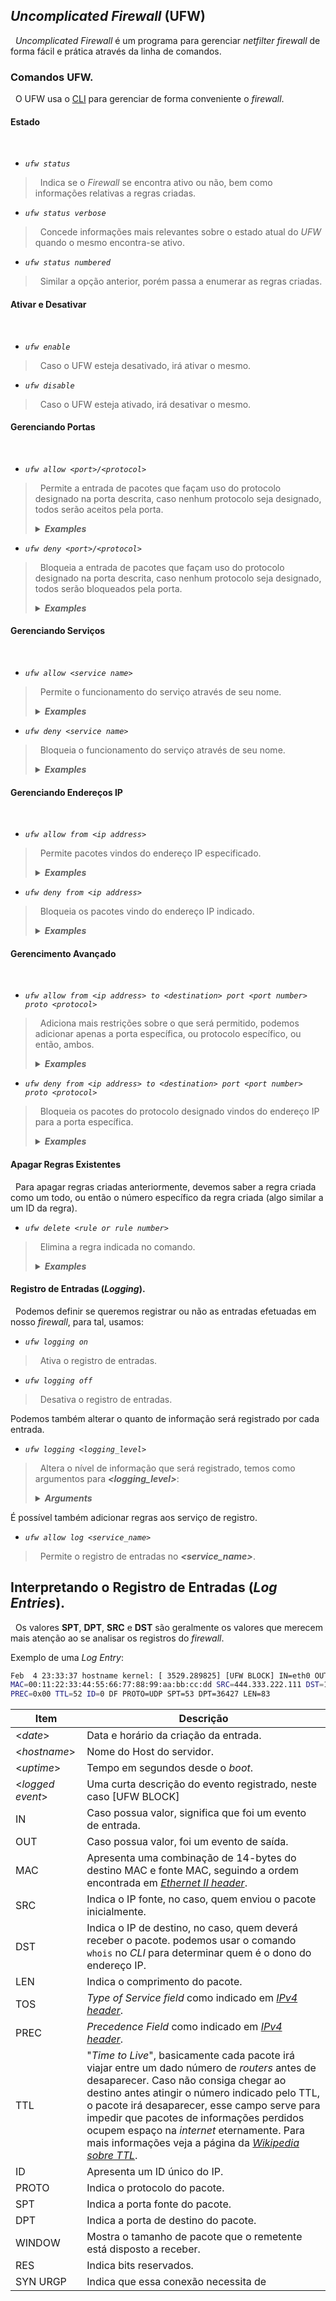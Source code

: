 ## *Uncomplicated Firewall* (UFW)
&nbsp; *Uncomplicated Firewall* é um programa para gerenciar *netfilter firewall* de forma fácil e prática através da linha de comandos.

### Comandos UFW.
&nbsp; O UFW usa o [CLI](Linux\1.%20Command%20Line%20Interface.md) para gerenciar de forma conveniente o *firewall*.

#### Estado
<br>

- *`ufw status`*
>&nbsp; Indica se o *Firewall* se encontra ativo ou não, bem como informações relativas a regras criadas.

- *`ufw status verbose`*
>&nbsp; Concede informações mais relevantes sobre o estado atual do *UFW* quando o mesmo encontra-se ativo.

- *`ufw status numbered`*
>&nbsp; Similar a opção anterior, porém passa a enumerar as regras criadas.

#### Ativar e Desativar
<br>

- *`ufw enable`*
>&nbsp; Caso o UFW esteja desativado, irá ativar o mesmo.

- *`ufw disable`*
>&nbsp; Caso o UFW esteja ativado, irá desativar o mesmo.


#### Gerenciando Portas
<br>

- *`ufw allow <port>/<protocol>`*
>&nbsp; Permite a entrada de pacotes que façam uso do protocolo designado na porta descrita, caso nenhum protocolo seja designado, todos serão aceitos pela porta.
>
> <details><summary><i><b>Examples</b></i></summary>
><br>
>
>- *`ufw allow 42`*
>>&nbsp; Permite a entrada de pacotes pela porta 42.
>
>- *`ufw allow 42/tcp`*
>>&nbsp; Apenas os pacotes de protocolo TCP serão aceitos na porta 42.

</details>

- *`ufw deny <port>/<protocol>`*
>&nbsp; Bloqueia a entrada de pacotes que façam uso do protocolo designado na porta descrita, caso nenhum protocolo seja designado, todos serão bloqueados pela porta.
>
> <details><summary><i><b>Examples</b></i></summary>
><br>
>
>- *`ufw deny 53`*
>>&nbsp; Bloqueia todos os pacotes na porta 53, efetivamente bloqueando a porta como um todo.
>
>- *`ufw deny 53/ucp`*
>>&nbsp; Bloqueia a entrada de pacotes UCP na porta 53.

</details>

#### Gerenciando Serviços
<br>

- *`ufw allow <service name>`*
>&nbsp; Permite o funcionamento do serviço através de seu nome.
> <details><summary><i><b>Examples</b></i></summary>
><br>
>
>- *`ufw allow ssh`*
>>&nbsp; Permite o funcionamento do serviço "_**ssh**_".

</details>

- *`ufw deny <service name>`*
>&nbsp; Bloqueia o funcionamento do serviço através de seu nome.
> <details><summary><i><b>Examples</b></i></summary>
><br>
>
>- *`ufw deny ssh`*
>>&nbsp; Bloqueia o funcionamento do serviço "_**ssh**_"

</details>

#### Gerenciando Endereços IP
<br>

- *`ufw allow from <ip address>`*
>&nbsp; Permite pacotes vindos do endereço IP especificado.
> <details><summary><i><b>Examples</b></i></summary>
><br>
>
>- *`ufw allow from 207.46.232.182`*
>>&nbsp; Permite a entrada dos pacotes vindo do IP "207.46.232.182".

</details>

- *`ufw deny from <ip address>`*
>&nbsp; Bloqueia os pacotes vindo do endereço IP indicado.
> <details><summary><i><b>Examples</b></i></summary>
><br>
>
>- *`ufw deny from 207.46.232.182`*
>>&nbsp; Bloqueia todos os pacotes vindo do endereço "207.46.232.182".

</details>


#### Gerencimento Avançado
<br>

- *`ufw allow from <ip address> to <destination> port <port number> proto <protocol>`*
>&nbsp; Adiciona mais restrições sobre o que será permitido, podemos adicionar apenas a porta específica, ou protocolo específico, ou então, ambos.
> <details><summary><i><b>Examples</b></i></summary>
><br>
>
>- *`ufw allow from 207.46.232.182 to any port 41`*
>>&nbsp; Permite todo pacote vindo do endereço "207.46.232.182" para a porta 41.
>
>- *`ufw allow from 207.46.232.182 to any port 41 proto tcp`*
>>&nbsp; Permite todo pacote de protocolo TCP vindo do endereço "207.46.232.182" para a porta 41".

</details>

- *`ufw deny from <ip address> to <destination> port <port number> proto <protocol>`*
>&nbsp; Bloqueia os pacotes do protocolo designado vindos do endereço IP para a porta específica.
> <details><summary><i><b>Examples</b></i></summary>
><br>
>
>- *`ufw deny from 207.46.232.182 to any port 33`*
>>&nbsp; Bloqueia todo pacote vindo do endereço "207.46.232.182" para a porta 33.
>
>- *`ufw deny from 207.46.232.182 to any port 33 proto ucp`*
>>&nbsp; Bloqueia todo pacote de protocolo UCP vindo do endereço "207.46.232.182" para a porta 33.

</details>

#### Apagar Regras Existentes
&nbsp; Para apagar regras criadas anteriormente, devemos saber a regra criada como um todo, ou então o número específico da regra criada (algo similar a um ID da regra).

- *`ufw delete <rule or rule number>`*
>&nbsp; Elimina a regra indicada no comando.
> <details><summary><i><b>Examples</b></i></summary>
><br>
>
>- *`ufw delete deny from 207.46.232.182`*
>>&nbsp; Apaga a regra que bloqueia todo pacote vindo do endereço "207.46.232.182".
>>
>>Supondo que esta regra tivesse como número correspondente "15", poderíamos também usar *`ufw delete 15`* para apagar tal regra.

</details>

#### Registro de Entradas (*Logging*).
&nbsp; Podemos definir se queremos registrar ou não as entradas efetuadas em nosso *firewall*, para tal, usamos:

- *`ufw logging on`*
>&nbsp; Ativa o registro de entradas.

- *`ufw logging off`*
>&nbsp; Desativa o registro de entradas.

Podemos também alterar o quanto de informação será registrado por cada entrada.

- *`ufw logging <logging_level>`*
> &nbsp; Altera o nível de informação que será registrado, temos como argumentos para _**\<logging_level\>**_:
><details><summary><i><b>Arguments</b></i></summary>
><br>
>
>- *`low`*
>>&nbsp; Guarda registros relacionados à pacotes que foram bloqueados por não obedecer as regras do firewall e apresenta registros relacionados às regras de registro.
>>
>>*PS: É possível definir regras para registros.*
>
>- *`medium`*
>>&nbsp; Para além dos registros guardados pelo nível *`low`*, você receberá registros para pacotes inválidos e novas conexões.
>
>- *`high`*
>> &nbsp; Inclui também registros para pacotes com e sem "*rate limiting*".
>
>- *`full`*
>> &nbsp; Similar ao *`high`*, porém não inclui o "*rate limiting*".

</details>

É possível também adicionar regras aos serviço de registro.
- *`ufw allow log <service_name>`*
>&nbsp; Permite o registro de entradas no _**\<service_name\>**_.

## Interpretando o Registro de Entradas (*Log Entries*).
&nbsp; Os valores **SPT**, **DPT**, **SRC** e **DST** são geralmente os valores que merecem mais atenção ao se analisar os registros do *firewall*.

Exemplo de uma *Log Entry*:
```bash
Feb  4 23:33:37 hostname kernel: [ 3529.289825] [UFW BLOCK] IN=eth0 OUT=
MAC=00:11:22:33:44:55:66:77:88:99:aa:bb:cc:dd SRC=444.333.222.111 DST=111.222.333.444 LEN=103 TOS=0x00
PREC=0x00 TTL=52 ID=0 DF PROTO=UDP SPT=53 DPT=36427 LEN=83
```

|Item|Descrição|
|---|---|
|\<*date*\>|Data e horário da criação da entrada.|
|\<*hostname*\>| Nome do Host do servidor.|
|\<*uptime*\>|Tempo em segundos desde o *boot*.|
|\<*logged event*\>|Uma curta descrição do evento registrado, neste caso [UFW BLOCK]|
|IN|Caso possua valor, significa que foi um evento de entrada.|
|OUT|Caso possua valor, foi um evento de saída.|
|MAC| Apresenta uma combinação de 14-bytes do destino MAC e fonte MAC, seguindo a ordem encontrada em *[Ethernet II header](https://en.wikipedia.org/wiki/Ethernet_frame)*. |
|SRC| Indica o IP fonte, no caso, quem enviou o pacote inicialmente.|
|DST| Indica o IP de destino, no caso, quem deverá receber o pacote. podemos usar o comando `whois` no *CLI* para determinar quem é o dono do endereço IP.|
|LEN|Indica o comprimento do pacote.|
|TOS|*Type of Service field* como indicado em *[IPv4 header](https://datatracker.ietf.org/doc/html/draft-xiao-tcp-prec-02)*.|
|PREC|*Precedence Field* como indicado em *[IPv4 header](https://datatracker.ietf.org/doc/html/draft-xiao-tcp-prec-02)*.|
|TTL|"*Time to Live*", basicamente cada pacote irá viajar entre um dado número de *routers* antes de desaparecer. Caso não consiga chegar ao destino antes atingir o número indicado pelo TTL, o pacote irá desaparecer, esse campo serve para impedir que pacotes de informações perdidos ocupem espaço na *internet* eternamente. Para mais informações veja a página da *[Wikipedia sobre TTL](https://en.wikipedia.org/wiki/Time_to_live)*.|
|ID| Apresenta um ID único do IP.|
|PROTO|Indica o protocolo do pacote.|
|SPT|Indica a porta fonte do pacote.|
|DPT|Indica a porta de destino do pacote.|
|WINDOW|Mostra o tamanho de pacote que o remetente está disposto a receber.|
|RES|Indica bits reservados.|
|SYN URGP| Indica que essa conexão necessita de |
